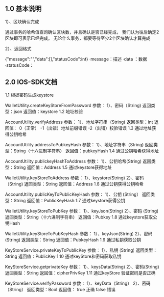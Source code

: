## 1.0 基本说明
1）、区块确认完成

通过事务的哈希值查询确认区块数，并且确认是否已经完成， 我们认为往后确定2区块即可表示已经完成。 无论什么事务，都要等待至少2个区块确认才算完成

2）、返回格式

{"message":"","data":[],"statusCode":int}
 ·message：描述
 ·data ：数据
 ·statusCode：
## 2.0 IOS-SDK文档
1.1 根据密码生成keystore

 WalletUtility.createKeyStoreFromPassword
 参数：
 1）、密码（String)
 返回类型：json
 返回值：keystore
1.2 地址校验

 AccountUtility.verifyAddress
 参数：
 1）、地址字符串（String)
 返回类型：int
 返回值：
 0（正常）
 -1（出错）地址前缀错误
 -2（出错）校验错误
1.3 通过地址获得公钥哈希

 AccountUtility.addressToPubkeyHash
 参数：
 1）、地址字符串（String)
 返回类型：String（十六进制字符串）
 返回值：pubkeyHash
1.4 通过公钥哈希获得地址

 AccountUtility.publickeyHashToAddress
 参数：
 1）、公钥哈希(String)
 返回类型：String
 返回值：Address
1.5 通过keystore获得地址

 WalletUtility.keyStoreToAddress
 参数：
 1）、keystore(String)
 2）、密码（String)
 返回类型：String
 返回值：Address
1.6 通过公钥获得公钥哈希
 
 AccountUtility.publicKeyToPublicKeyHash
 参数：
 1）、公钥 (String）
 返回类型：String
 返回值：PublicKeyHash
1.7 通过keystore获得公钥

 WalletUtility.keyStoreToPubKey
 参数：
 1）、keyJson(String)
 2）、密码 (String)
 返回类型：String（十六进制字符串）
 返回值：Pubkey
1.8 通过keystore获取公钥Hash
 
 WalletUtility.keyStoreToPubKeyHash
 参数：
 1）、keyJson(String)
 2）、密码(String)
 返回类型：String
 返回值：PubkeyHash
1.9 通过私钥获取公钥

 KeyStoreService.privateKeyToPublicKey
 参数：
 1）、私钥 (String)
 返回类型：String
 返回值：PublicKey
1.10 通过keyStore和密码获取私钥

 KeyStoreService.getprivateKey
 参数：
 1）、keysData(String)
 2）、密码(String)
 返回类型：String
 返回值：cipherPrivKey
1.11 通过keyStore 验证密码是否正确

 KeyStoreService.verifyPassword
 参数：
 1）、keyData（String）
 2）、密码（String）
 返回类型：Bool
 返回值：
 true 正确
 false 错误
